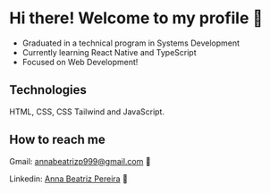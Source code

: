 <h1>Hi there! Welcome to my profile 👋 </h1>

<ul> 
  <li> Graduated in a technical program in Systems Development </li>
  <li> Currently learning React Native and TypeScript </li>
  <li> Focused on Web Development! </li>
</ul>

<h2>Technologies</h2>
HTML, CSS, CSS Tailwind and JavaScript.

<h2>How to reach me</h2>
<p>Gmail: <a href="mailto:annabeatrizp999@gmail.com">annabeatrizp999@gmail.com</a> 📧</p>
<p>Linkedin: <a href="linkedin.com/in/anna-beatriz-pereira-9686b0233/">Anna Beatriz Pereira</a> 💼</p>

